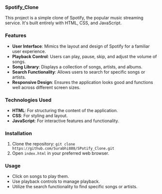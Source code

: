 ### Spotify_Clone

This project is a simple clone of Spotify, the popular music streaming service. It's built entirely with HTML, CSS, and JavaScript.

### Features
- **User Interface**: Mimics the layout and design of Spotify for a familiar user experience.
- **Playback Control**: Users can play, pause, skip, and adjust the volume of songs.
- **Song Library**: Displays a collection of songs, artists, and albums.
- **Search Functionality**: Allows users to search for specific songs or artists.
- **Responsive Design**: Ensures the application looks good and functions well across different screen sizes.

### Technologies Used
- **HTML**: For structuring the content of the application.
- **CSS**: For styling and layout.
- **JavaScript**: For interactive features and functionality.

### Installation
1. Clone the repository: `git clone https://github.com/Surabhi888/SPotify_Clone.git`
2. Open `index.html` in your preferred web browser.

### Usage
- Click on songs to play them.
- Use playback controls to manage playback.
- Utilize the search functionality to find specific songs or artists.
